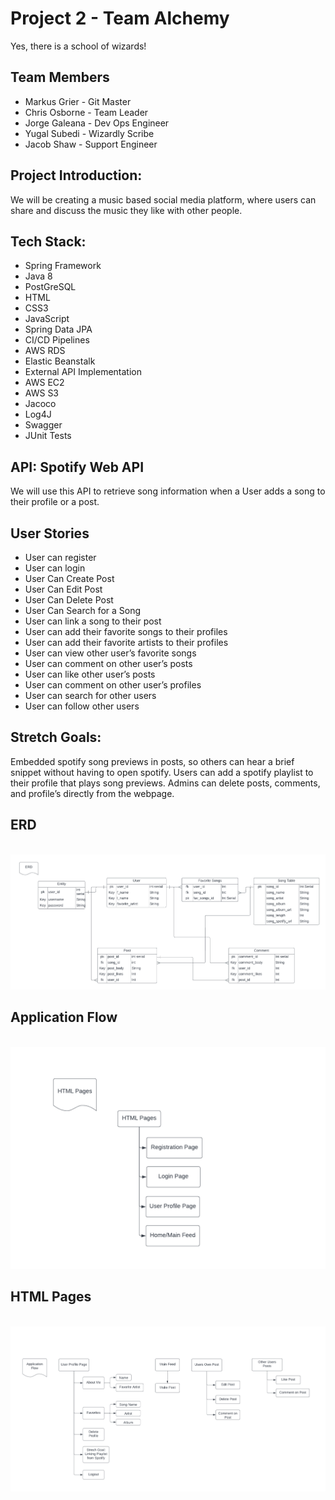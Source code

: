 # Project 2 - Team Alchemy
 Yes, there is a school of wizards!

## Team Members
- Markus Grier - Git Master
- Chris Osborne - Team Leader
- Jorge Galeana - Dev Ops Engineer
- Yugal Subedi - Wizardly Scribe
- Jacob Shaw - Support Engineer


## Project Introduction:
We will be creating a music based social media platform, where users can share and discuss the music they like with other people. 


## Tech Stack:
- Spring Framework
- Java 8
- PostGreSQL
- HTML
- CSS3
- JavaScript
- Spring Data JPA
- CI/CD Pipelines
- AWS RDS
- Elastic Beanstalk
- External API Implementation
- AWS EC2
- AWS S3
- Jacoco
- Log4J
- Swagger
- JUnit Tests


## API: Spotify Web API
We will use this API to retrieve song information when a User adds a song to their profile or a post.




## User Stories
- User can register
- User can login
- User Can Create Post
- User Can Edit Post
- User Can Delete Post
- User Can Search for a Song
- User can link a song to their post
- User can add their favorite songs to their profiles
- User can add their favorite artists to their profiles
- User can view other user’s favorite songs
- User can comment on other user’s posts
- User can like other user’s posts
- User can comment on other user’s profiles
- User can search for other users
- User can follow other users


## Stretch Goals:
Embedded spotify song previews in posts, so others can hear a brief snippet without having to open spotify.
Users can add a spotify playlist to their profile that plays song previews. 
Admins can delete posts, comments, and profile’s directly from the webpage. 

## ERD
<br>
<img src="./imgs/image3.png" style="background-color: #000000;">
<br>

## Application Flow
<br>
<img src="./imgs/image2.png" style="background-color: #000000;">
<br>

## HTML Pages
<br>
<img src="./imgs/image1.png" style="background-color: #000000;">
<br>
